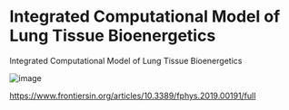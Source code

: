 # Integrated Computational Model of Lung Tissue Bioenergetics
Integrated Computational Model of Lung Tissue Bioenergetics

![image](https://user-images.githubusercontent.com/47091389/120380975-7c164400-c2e7-11eb-883a-790997bb9f00.png)




https://www.frontiersin.org/articles/10.3389/fphys.2019.00191/full
